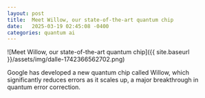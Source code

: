 ```yaml
---
layout: post
title:  Meet Willow, our state-of-the-art quantum chip
date:   2025-03-19 02:45:08 -0400
categories: quantum ai
---
```


![Meet Willow, our state-of-the-art quantum chip]({{ site.baseurl }}/assets/img/dalle-1742366562702.png)

Google has developed a new quantum chip called Willow, which significantly reduces errors as it scales up, a major breakthrough in quantum error correction.

<!-- Add info graph here -->
